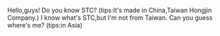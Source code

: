 Hello,guys!
Do you know STC?
(tips:It's made in China,Taiwan Hongjin Company.)
I know what's STC,but I'm not from Taiwan.
Can you guess where's me?
(tips:in Asia)
<!---
wangdabi/wangdabi is a ✨ special ✨ repository because its `README.md` (this file) appears on your GitHub profile.
You can click the Preview link to take a look at your changes.
--->
